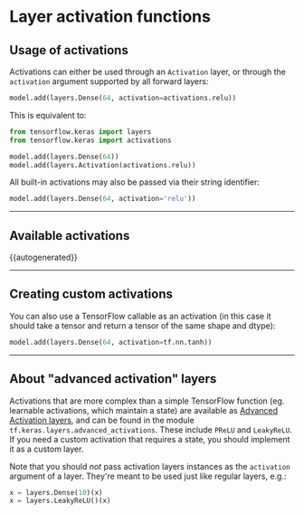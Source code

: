 # Layer activation functions


## Usage of activations

Activations can either be used through an `Activation` layer, or through the `activation` argument supported by all forward layers:

```python
model.add(layers.Dense(64, activation=activations.relu))
```

This is equivalent to:

```python
from tensorflow.keras import layers
from tensorflow.keras import activations

model.add(layers.Dense(64))
model.add(layers.Activation(activations.relu))
```

All built-in activations may also be passed via their string identifier:

```python
model.add(layers.Dense(64, activation='relu'))
```

---

## Available activations


{{autogenerated}}


---


## Creating custom activations

You can also use a TensorFlow callable as an activation
(in this case it should take a tensor and return a tensor of the same shape and dtype):

```python
model.add(layers.Dense(64, activation=tf.nn.tanh))
```

---

## About "advanced activation" layers

Activations that are more complex than a simple TensorFlow function (eg. learnable activations, which maintain a state)
are available as [Advanced Activation layers](/api/layers/activation_layers/),
and can be found in the module `tf.keras.layers.advanced_activations`. These include `PReLU` and `LeakyReLU`.
If you need a custom activation that requires a state, you should implement it as a custom layer.

Note that you should *not* pass activation layers instances as the `activation` argument of a layer.
They're meant to be used just like regular layers, e.g.:

```python
x = layers.Dense(10)(x)
x = layers.LeakyReLU()(x)
```


